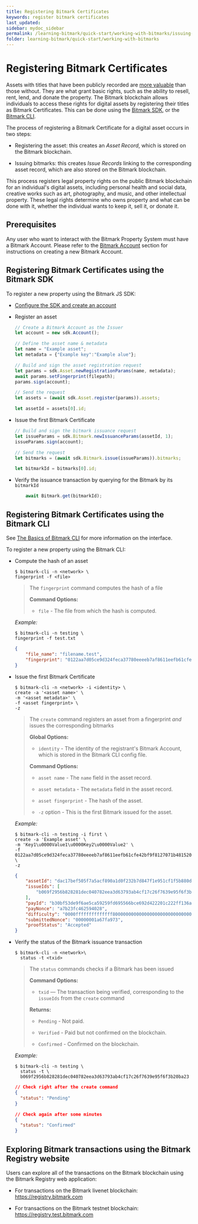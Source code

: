 ```yaml
---
title: Registering Bitmark Certificates
keywords: register bitmark certificates
last_updated: 
sidebar: mydoc_sidebar
permalink: /learning-bitmark/quick-start/working-with-bitmarks/issuing-bitmarks
folder: learning-bitmark/quick-start/working-with-bitmarks
---
```


# Registering Bitmark Certificates

Assets with titles that have been publicly recorded are [more valuable](../../problem-we-are-trying-to-solve.md) than those without. They are what grant basic rights, such as the ability to resell, rent, lend, and donate the property. The Bitmark blockchain allows individuals to access these rights for digital assets by registering their titles as Bitmark Certificates. This can be done using the [Bitmark SDK](#registering-bitmark-certificates-using-the-bitmark-sdk), or the [Bitmark CLI](#registering-bitmark-certificates-using-the-bitmark-cli).

The process of registering a Bitmark Certificate for a digital asset occurs in two steps:

* Registering the asset: this creates an *Asset Record*, which is stored on the Bitmark blockchain.

* Issuing bitmarks: this creates *Issue Records* linking to the corresponding asset record, which are also stored on the Bitmark blockchain.

This process registers legal property rights on the public Bitmark blockchain for an individual's digital assets, including personal health and social data, creative works such as art, photography, and music, and other intellectual property. These legal rights determine who owns property and what can be done with it, whether the individual wants to keep it, sell it, or donate it.

## Prerequisites

Any user who want to interact with the Bitmark Property System must have a Bitmark Account. Please refer to the [Bitmark Account](creating-bitmark-account.md) section for instructions on creating a new Bitmark Account.

## Registering Bitmark Certificates using the Bitmark SDK

To register a new property using the Bitmark JS SDK:

* [Configure the SDK and create an account](https://github.com/bitmark-inc/docs/blob/shannona-patch-working-with-bitmark/learning-bitmark/quick-start/working-with-bitmarks/creating-bitmark-account.md#creating-a-bitmark-account-using-the-bitmark-sdk)
* Register an asset

    ```js
    // Create a Bitmark Account as the Issuer
    let account = new sdk.Account();

    // Define the asset name & metadata
    let name = "Example asset";
    let metadata = {"Example key":"Example alue"};

    // Build and sign the asset registration request
    let params = sdk.Asset.newRegistrationParams(name, metadata);
    await params.setFingerprint(filepath);
    params.sign(account);

    // Send the request
    let assets = (await sdk.Asset.register(params)).assets;

    let assetId = assets[0].id;
    ```

* Issue the first Bitmark Certificate

    ```js
    // Build and sign the bitmark issuance request
    let issueParams = sdk.Bitmark.newIssuanceParams(assetId, 1);
    issueParams.sign(account);

    // Send the request
    let bitmarks = (await sdk.Bitmark.issue(issueParams)).bitmarks;

    let bitmarkId = bitmarks[0].id;
    ```

* Verify the issuance transaction by querying for the Bitmark by its `bitmarkId`

    ```js
        await Bitmark.get(bitmarkId);
    ```



## Registering Bitmark Certificates using the Bitmark CLI

See [The Basics of Bitmark CLI](https://github.com/bitmark-inc/docs/blob/shannona-patch-working-with-bitmark/learning-bitmark/quick-start/working-with-bitmarks/creating-bitmark-account.md#creating-a-bitmark-account-using-the-bitmark-cli) for more information on the interface.

To register a new property using the Bitmark CLI:

* Compute the hash of an asset

    ```shell
    $ bitmark-cli -n <network> \
    fingerprint -f <file>
    ```

    > The `fingerprint` command computes the hash of a file
    >
    > **Command Options:**
    > * `file` - The file from which the hash is computed.

    *Example:*

    ```shell
    $ bitmark-cli -n testing \
    fingerprint -f test.txt
    ```
    ```json
    {
        "file_name": "filename.test",
        "fingerprint": "0122aa7d05ce9d324feca37780eeeeb7af8611eefb61cfe42bf9f8127071b481520b529e06c9f0799c7527859361f1694acef106d5131a96641eae524e1c323500"
    }
    ```

* Issue the first Bitmark Certificate

    ```shell
    $ bitmark-cli -n <network> -i <identity> \
    create -a '<asset name>' \
    -m '<asset metadata>' \
    -f <asset fingerprint> \
    -z
    ```

    > The `create` command registers an asset from a fingerprint *and* issues the corresponding bitmarks
    >
    > **Global Options:**
    >* `identity` - The identity of the registrant's Bitmark Account, which is stored in the Bitmark CLI config file. 
    >
    > **Command Options:**
    >* `asset name` - The `name` field in the asset record.
    >
    >* `asset metadata` - The `metadata` field in the asset record.
    >
    >* `asset fingerprint` - The hash of the asset.
    >
    >* `-z` option - This is the first Bitmark issued for the asset.

    *Example:*

    ```shell
    $ bitmark-cli -n testing -i first \
    create -a 'Example asset' \
    -m 'Key1\u0000Value1\u0000Key2\u0000Value2' \
    -f 0122aa7d05ce9d324feca37780eeeeb7af8611eefb61cfe42bf9f8127071b481520b529e06c9f0799c7527859361f1694acef106d5131a96641eae524e1c323500 \
    -z
    ```
    ```json
    {
        "assetId": "dac17bef505f7a5acf890a1d0f232b7d847f1e951cf1f5b880de13253a10df43cdbcab553e08050808e0b3fdfd2581a798dcdf9cedbbddf4476ead14caa612d3",
        "issueIds": [
            "b069f2956b828281dec040782eea3d63793ab4cf17c26f7639e95f6f3b20ba23"
        ],
        "payId": "b30bf53de9f6ae5ca59259fd695566bce692d422201c222ff136ab3193f16301e055b1030ce46a1981f439105b3a96e2",
        "payNonce": "a7b23fc462594028",
        "difficulty": "0000ffffffffffffff8000000000000000000000000000000000000000000000",
        "submittedNonce": "00000001a67fa973",
        "proofStatus": "Accepted"
    }
    ```

* Verify the status of the Bitmark issuance transaction

    ```shell
    $ bitmark-cli -n <network>\
      status -t <txid>
    ```

    > The `status` commands checks if a Bitmark has been issued
    >
    >**Command Options:**
    >* `txid` — The transaction being verified, corresponding to the `issueIds` from the `create` command
    >
    >**Returns:**
    >* `Pending` - Not paid.
    >
    >* `Verified` - Paid but not confirmed on the blockchain.
    >
    >* `Confirmed` - Confirmed on the blockchain.
    
    *Example:*

    ```shell
    $ bitmark-cli -n testing \
      status -t \
      b069f2956b828281dec040782eea3d63793ab4cf17c26f7639e95f6f3b20ba23
    ```

    ```json
    // Check right after the create command
    {
      "status": "Pending"
    }

    // Check again after some minutes
    {
      "status": "Confirmed"
    }
    ```

## Exploring Bitmark transactions using the Bitmark Registry website

Users can explore all of the transactions on the Bitmark blockchain using the Bitmark Registry web application:

* For transactions on the Bitmark livenet blockchain: https://registry.bitmark.com

* For transactions on the Bitmark testnet blockchain: https://registry.test.bitmark.com
